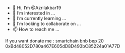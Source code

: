 - 👋 Hi, I’m @Azrilakbar19
- 👀 I’m interested in ...
- 🌱 I’m currently learning ...
- 💞️ I’m looking to collaborate on ...
- 📫 How to reach me ...

<!---
Azrilakbar19/Azrilakbar19 is a ✨ special ✨ repository because its `README.md` (this file) appears on your GitHub profile.
You can click the Preview link to take a look at your changes.
--->

 If you want donate me : smartchain bnb bep 20 
0xBd48052D780a467E605dD8D493bC85224a01A77D
